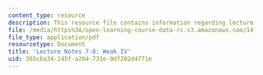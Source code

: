```yaml
---
content_type: resource
description: This resource file contains information regarding lecture 7-8.
file: /media/https%3A/open-learning-course-data-rc.s3.amazonaws.com/14-384-time-series-analysis-fall-2013/365cba34145fa204731e9df202d4771e_MIT14_384F13_lec7and8.pdf
file_type: application/pdf
resourcetype: Document
title: 'Lecture Notes 7-8: Weak IV'
uid: 365cba34-145f-a204-731e-9df202d4771e
---
```


